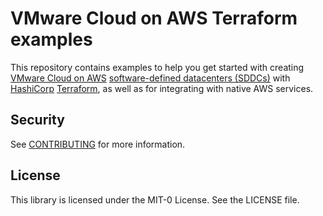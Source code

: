 # VMware Cloud on AWS Terraform examples

This repository contains examples to help you get started with creating [VMware Cloud on AWS][vmconaws] [software-defined datacenters (SDDCs)][sddc] with [HashiCorp][hashicorp] [Terraform][terraform], as well as for integrating with native AWS services.

## Security

See [CONTRIBUTING](CONTRIBUTING.md#security-issue-notifications) for more information.

## License

This library is licensed under the MIT-0 License. See the LICENSE file.

[hashicorp]: https://www.hashicorp.com/
[sddc]: https://docs.vmware.com/en/VMware-Cloud-on-AWS/services/com.vmware.vmc-aws-operations/GUID-A0F15ABA-C2DF-46CD-B883-A9FABD892B75.html
[terraform]: https://www.terraform.io/
[vmconaws]:https://aws.amazon.com/vmware/
